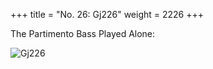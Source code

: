 +++
title = "No. 26: Gj226"
weight = 2226
+++

The Partimento Bass Played Alone:

![Gj226](/img/026DurNum.jpg)
